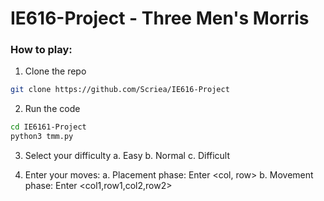 # IE616-Project - Three Men's Morris

### How to play:
1. Clone the repo  
```bash
git clone https://github.com/Scriea/IE616-Project
```
2. Run the code
```bash
cd IE6161-Project
python3 tmm.py
```
3. Select your difficulty
  a. Easy   b. Normal   c. Difficult

4. Enter your moves:
  a. Placement phase:  Enter <col, row>
  b. Movement phase: Enter <col1,row1,col2,row2>
